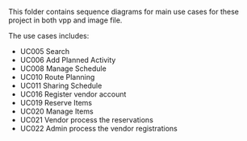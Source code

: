 This folder contains sequence diagrams for main use cases for these project in both vpp and image file.

The use cases includes:

- UC005 Search
- UC006 Add Planned Activity
- UC008 Manage Schedule
- UC010 Route Planning
- UC011 Sharing Schedule
- UC016 Register vendor account
- UC019 Reserve Items
- UC020 Manage Items
- UC021 Vendor process the reservations
- UC022 Admin process the vendor registrations
